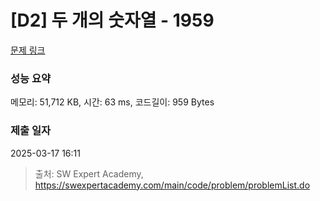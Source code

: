 # [D2] 두 개의 숫자열 - 1959 

[문제 링크](https://swexpertacademy.com/main/code/problem/problemDetail.do?contestProbId=AV5PpoFaAS4DFAUq) 

### 성능 요약

메모리: 51,712 KB, 시간: 63 ms, 코드길이: 959 Bytes

### 제출 일자

2025-03-17 16:11



> 출처: SW Expert Academy, https://swexpertacademy.com/main/code/problem/problemList.do